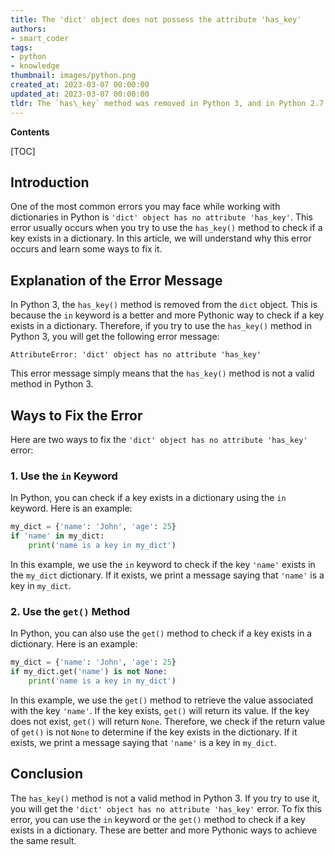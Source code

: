 ```yaml
---
title: The 'dict' object does not possess the attribute 'has_key'
authors:
- smart_coder
tags:
- python
- knowledge
thumbnail: images/python.png
created_at: 2023-03-07 00:00:00
updated_at: 2023-03-07 00:00:00
tldr: The `has\_key` method was removed in Python 3, and in Python 2.7 it is recommended to use `in` instead.
---
```


**Contents**

[TOC]

Introduction
------------
One of the most common errors you may face while working with dictionaries in Python is `'dict' object has no attribute 'has_key'`. This error usually occurs when you try to use the `has_key()` method to check if a key exists in a dictionary. In this article, we will understand why this error occurs and learn some ways to fix it.

Explanation of the Error Message
-------------------------------
In Python 3, the `has_key()` method is removed from the `dict` object. This is because the `in` keyword is a better and more Pythonic way to check if a key exists in a dictionary. Therefore, if you try to use the `has_key()` method in Python 3, you will get the following error message:

```
AttributeError: 'dict' object has no attribute 'has_key'
```

This error message simply means that the `has_key()` method is not a valid method in Python 3.

Ways to Fix the Error
---------------------
Here are two ways to fix the `'dict' object has no attribute 'has_key'` error:

### 1. Use the `in` Keyword
In Python, you can check if a key exists in a dictionary using the `in` keyword. Here is an example:

```python
my_dict = {'name': 'John', 'age': 25}
if 'name' in my_dict:
    print('name is a key in my_dict')
```

In this example, we use the `in` keyword to check if the key `'name'` exists in the `my_dict` dictionary. If it exists, we print a message saying that `'name'` is a key in `my_dict`.

### 2. Use the `get()` Method
In Python, you can also use the `get()` method to check if a key exists in a dictionary. Here is an example:

```python
my_dict = {'name': 'John', 'age': 25}
if my_dict.get('name') is not None:
    print('name is a key in my_dict')
```

In this example, we use the `get()` method to retrieve the value associated with the key `'name'`. If the key exists, `get()` will return its value. If the key does not exist, `get()` will return `None`. Therefore, we check if the return value of `get()` is not `None` to determine if the key exists in the dictionary. If it exists, we print a message saying that `'name'` is a key in `my_dict`.

Conclusion
----------
The `has_key()` method is not a valid method in Python 3. If you try to use it, you will get the `'dict' object has no attribute 'has_key'` error. To fix this error, you can use the `in` keyword or the `get()` method to check if a key exists in a dictionary. These are better and more Pythonic ways to achieve the same result.
